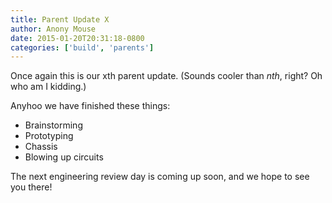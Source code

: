 ```yaml
---
title: Parent Update X
author: Anony Mouse
date: 2015-01-20T20:31:18-0800
categories: ['build', 'parents']
---
```


Once again this is our xth parent update. (Sounds cooler than _nth_, right? Oh
who am I kidding.)

Anyhoo we have finished these things:

+ Brainstorming
+ Prototyping
+ Chassis
+ Blowing up circuits

The next engineering review day is coming up soon, and we hope to see you there!
